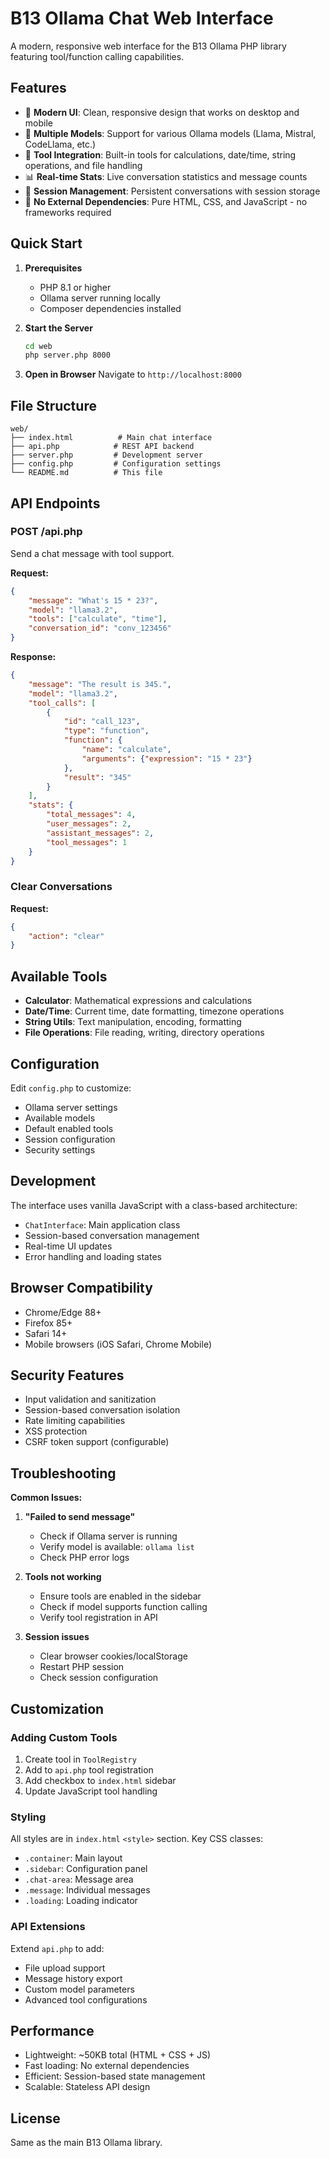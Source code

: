 # B13 Ollama Chat Web Interface

A modern, responsive web interface for the B13 Ollama PHP library featuring tool/function calling capabilities.

## Features

- 🎨 **Modern UI**: Clean, responsive design that works on desktop and mobile
- 🤖 **Multiple Models**: Support for various Ollama models (Llama, Mistral, CodeLlama, etc.)
- 🔧 **Tool Integration**: Built-in tools for calculations, date/time, string operations, and file handling
- 📊 **Real-time Stats**: Live conversation statistics and message counts
- 💬 **Session Management**: Persistent conversations with session storage
- 🚀 **No External Dependencies**: Pure HTML, CSS, and JavaScript - no frameworks required

## Quick Start

1. **Prerequisites**
   - PHP 8.1 or higher
   - Ollama server running locally
   - Composer dependencies installed

2. **Start the Server**
   ```bash
   cd web
   php server.php 8000
   ```

3. **Open in Browser**
   Navigate to `http://localhost:8000`

## File Structure

```
web/
├── index.html          # Main chat interface
├── api.php            # REST API backend
├── server.php         # Development server
├── config.php         # Configuration settings
└── README.md          # This file
```

## API Endpoints

### POST /api.php

Send a chat message with tool support.

**Request:**
```json
{
    "message": "What's 15 * 23?",
    "model": "llama3.2",
    "tools": ["calculate", "time"],
    "conversation_id": "conv_123456"
}
```

**Response:**
```json
{
    "message": "The result is 345.",
    "model": "llama3.2",
    "tool_calls": [
        {
            "id": "call_123",
            "type": "function",
            "function": {
                "name": "calculate",
                "arguments": {"expression": "15 * 23"}
            },
            "result": "345"
        }
    ],
    "stats": {
        "total_messages": 4,
        "user_messages": 2,
        "assistant_messages": 2,
        "tool_messages": 1
    }
}
```

### Clear Conversations

**Request:**
```json
{
    "action": "clear"
}
```

## Available Tools

- **Calculator**: Mathematical expressions and calculations
- **Date/Time**: Current time, date formatting, timezone operations
- **String Utils**: Text manipulation, encoding, formatting
- **File Operations**: File reading, writing, directory operations

## Configuration

Edit `config.php` to customize:

- Ollama server settings
- Available models
- Default enabled tools
- Session configuration
- Security settings

## Development

The interface uses vanilla JavaScript with a class-based architecture:

- `ChatInterface`: Main application class
- Session-based conversation management
- Real-time UI updates
- Error handling and loading states

## Browser Compatibility

- Chrome/Edge 88+
- Firefox 85+
- Safari 14+
- Mobile browsers (iOS Safari, Chrome Mobile)

## Security Features

- Input validation and sanitization
- Session-based conversation isolation
- Rate limiting capabilities
- XSS protection
- CSRF token support (configurable)

## Troubleshooting

**Common Issues:**

1. **"Failed to send message"**
   - Check if Ollama server is running
   - Verify model is available: `ollama list`
   - Check PHP error logs

2. **Tools not working**
   - Ensure tools are enabled in the sidebar
   - Check if model supports function calling
   - Verify tool registration in API

3. **Session issues**
   - Clear browser cookies/localStorage
   - Restart PHP session
   - Check session configuration

## Customization

### Adding Custom Tools

1. Create tool in `ToolRegistry`
2. Add to `api.php` tool registration
3. Add checkbox to `index.html` sidebar
4. Update JavaScript tool handling

### Styling

All styles are in `index.html` `<style>` section. Key CSS classes:

- `.container`: Main layout
- `.sidebar`: Configuration panel
- `.chat-area`: Message area
- `.message`: Individual messages
- `.loading`: Loading indicator

### API Extensions

Extend `api.php` to add:

- File upload support
- Message history export
- Custom model parameters
- Advanced tool configurations

## Performance

- Lightweight: ~50KB total (HTML + CSS + JS)
- Fast loading: No external dependencies
- Efficient: Session-based state management
- Scalable: Stateless API design

## License

Same as the main B13 Ollama library.